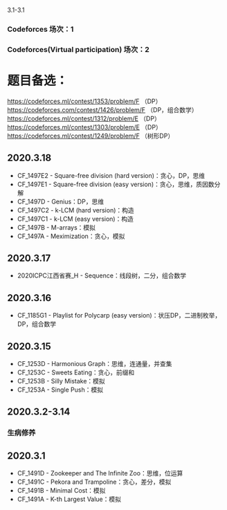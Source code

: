 3.1-3.1
### Codeforces 场次：1
### Codeforces(Virtual participation) 场次：2

# 题目备选：
https://codeforces.ml/contest/1353/problem/F （DP）
https://codeforces.com/contest/1426/problem/F （DP，组合数学）
https://codeforces.ml/contest/1312/problem/E  （DP）
https://codeforces.ml/contest/1303/problem/E  （DP）
https://codeforces.ml/contest/1249/problem/F  （树形DP）

## 2020.3.18
- CF_1497E2 - Square-free division (hard version)：贪心，DP，思维
- CF_1497E1 - Square-free division (easy version)：贪心，思维，质因数分解
- CF_1497D - Genius：DP，思维
- CF_1497C2 - k-LCM (hard version)：构造
- CF_1497C1 - k-LCM (easy version)：构造
- CF_1497B - M-arrays：模拟
- CF_1497A - Meximization：贪心，模拟

## 2020.3.17
- 2020ICPC江西省赛_H - Sequence：线段树，二分，组合数学

## 2020.3.16
- CF_1185G1 - Playlist for Polycarp (easy version)：状压DP，二进制枚举，DP，组合数学

## 2020.3.15
- CF_1253D - Harmonious Graph：思维，连通量，并查集
- CF_1253C - Sweets Eating：贪心，前缀和
- CF_1253B - Silly Mistake：模拟
- CF_1253A - Single Push：模拟

## 2020.3.2-3.14 
### 生病修养

## 2020.3.1
- CF_1491D - Zookeeper and The Infinite Zoo：思维，位运算
- CF_1491C - Pekora and Trampoline：贪心，差分，模拟
- CF_1491B - Minimal Cost：模拟
- CF_1491A - K-th Largest Value：模拟
